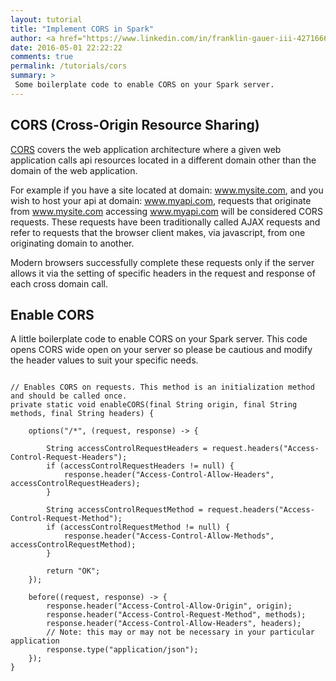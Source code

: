 ```yaml
---
layout: tutorial
title: "Implement CORS in Spark"
author: <a href="https://www.linkedin.com/in/franklin-gauer-iii-4271666" target="_blank">Franklin M. Gauer III</a>
date: 2016-05-01 22:22:22
comments: true
permalink: /tutorials/cors
summary: >
 Some boilerplate code to enable CORS on your Spark server.
---
```


## CORS (Cross-Origin Resource Sharing)
[CORS](https://developer.mozilla.org/en-US/docs/Web/HTTP/Access_control_CORS) covers the web application architecture where a given web application calls api resources located in a different domain other than the domain of the web application. 

For example if you have a site located at domain: www.mysite.com, and you wish to host your api at domain: www.myapi.com, requests that originate from www.mysite.com accessing www.myapi.com will be considered CORS requests. These requests have been traditionally called AJAX requests and refer to requests that the browser client makes, via javascript, from one originating domain to another.

Modern browsers successfully complete these requests only if the server allows it via the setting of specific headers in the request and response of each cross domain call.  

## Enable CORS
A little boilerplate code to enable CORS on your Spark server. This code opens CORS wide open on your server so please be cautious and modify the header values to suit your specific needs.

<pre><code class="language-java">
// Enables CORS on requests. This method is an initialization method and should be called once.
private static void enableCORS(final String origin, final String methods, final String headers) {

    options("/*", (request, response) -> {

        String accessControlRequestHeaders = request.headers("Access-Control-Request-Headers");
        if (accessControlRequestHeaders != null) {
            response.header("Access-Control-Allow-Headers", accessControlRequestHeaders);
        }

        String accessControlRequestMethod = request.headers("Access-Control-Request-Method");
        if (accessControlRequestMethod != null) {
            response.header("Access-Control-Allow-Methods", accessControlRequestMethod);
        }

        return "OK";
    });

    before((request, response) -> {
        response.header("Access-Control-Allow-Origin", origin);
        response.header("Access-Control-Request-Method", methods);
        response.header("Access-Control-Allow-Headers", headers);
        // Note: this may or may not be necessary in your particular application
        response.type("application/json");
    });
}
</code></pre>
